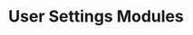 ---
layout: default
title: User Settings Modules
parent: Components
grand_parent: Modules
nav_order: 8
---